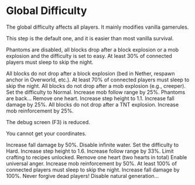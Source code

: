 # Global Difficulty

The global difficulty affects all players.
It mainly modifies vanilla gamerules.

<deflist collapsible="true">
    <def title="0 to 2 deaths" default-state="expanded">
        <p>This step is the default one, and it is easier than most vanilla survival.</p>
        <p>Phantoms are disabled, all blocks drop after a block explosion or a mob explosion and the difficulty is set to easy.
        At least 30% of connected players must sleep to skip the night.</p>
    </def>
    <def title="3 and 4 deaths" default-state="collapsed">
        All blocks do not drop after a block explosion (bed in Nether, respawn anchor in Overworld, etc.).
    </def>
    <def title="5 and 6 deaths" default-state="collapsed">
        At least 70% of connected players must sleep to skip the night.
    </def>
    <def title="7 to 9 deaths" default-state="collapsed">
        All blocks do not drop after a mob explosion (e.g., creeper).
    </def>
    <def title="10 and 11 deaths" default-state="collapsed">
        Set the difficulty to Normal.
    </def>
    <def title="12 deaths" default-state="collapsed">
        Increase mob follow range by 25%.
    </def>
    <def title="13 and 14 deaths" default-state="collapsed">
        Phantoms are back...
    </def>
    <def title="15 deaths" default-state="collapsed">
        Remove one heart.
    </def>
    <def title="16 and 17 deaths" default-state="collapsed">
        Increase step height to 1.1.
    </def>
    <def title="18 and 19 deaths" default-state="collapsed">
        Increase fall damage by 25%.
    </def>
    <def title="20 deaths" default-state="collapsed">
        All blocks do not drop after a TNT explosion.
    </def>
    <def title="21 deaths" default-state="collapsed">
        Increase mob reinforcement by 25%.
    </def>
    <def title="22 deaths" default-state="collapsed">
        <p>The debug screen (F3) is reduced.</p>
        <p>You cannot get your coordinates.</p>
    </def>
    <def title="23 deaths" default-state="collapsed">
        Increase fall damage by 50%.
    </def>
    <def title="24 deaths" default-state="collapsed">
        Disable infinite water.
    </def>
    <def title="25 deaths" default-state="collapsed">
        Set the difficulty to Hard.
    </def>
    <def title="26 deaths" default-state="collapsed">
        Increase step height to 1.6.
    </def>
    <def title="27 deaths" default-state="collapsed">
        Increase follow range by 33%.
    </def>
    <def title="28 and 29 deaths" default-state="collapsed">
        Limit crafting to recipes unlocked.
    </def>
    <def title="30 and 31 deaths" default-state="collapsed">
        Remove one heart (two hearts in total)
    </def>
    <def title="32 deaths" default-state="collapsed">
        Enable universal anger.
    </def>
    <def title="33 and 34 deaths" default-state="collapsed">
        Increase mob reinforcement by 50%.
    </def>
    <def title="35 and 36 deaths" default-state="collapsed">
        At least 100% of connected players must sleep to skip the night.
    </def>
    <def title="37 deaths" default-state="collapsed">
        Increase fall damage by 100%.
    </def>
    <def title="38 and 39 deaths" default-state="collapsed">
        Never forgive dead players!
    </def>
    <def title="40 deaths" default-state="collapsed">
        Disable natural generation...
    </def>
</deflist>
